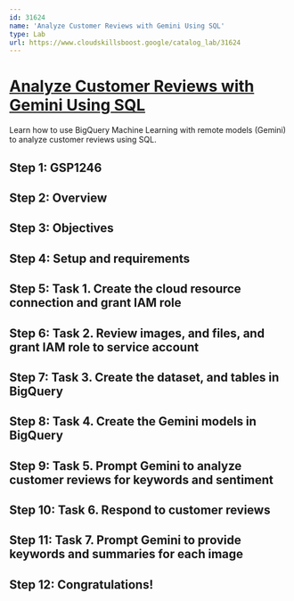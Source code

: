 ```yaml
---
id: 31624
name: 'Analyze Customer Reviews with Gemini Using SQL'
type: Lab
url: https://www.cloudskillsboost.google/catalog_lab/31624
---
```


# [Analyze Customer Reviews with Gemini Using SQL](https://www.cloudskillsboost.google/catalog_lab/31624)

Learn how to use BigQuery Machine Learning with remote models (Gemini) to analyze customer reviews using SQL.

## Step 1: GSP1246

## Step 2: Overview

## Step 3: Objectives

## Step 4: Setup and requirements

## Step 5: Task 1. Create the cloud resource connection and grant IAM role

## Step 6: Task 2. Review images, and files, and grant IAM role to service account

## Step 7: Task 3. Create the dataset, and tables in BigQuery

## Step 8: Task 4. Create the Gemini models in BigQuery

## Step 9: Task 5. Prompt Gemini to analyze customer reviews for keywords and sentiment

## Step 10: Task 6. Respond to customer reviews

## Step 11: Task 7. Prompt Gemini to provide keywords and summaries for each image

## Step 12: Congratulations!

